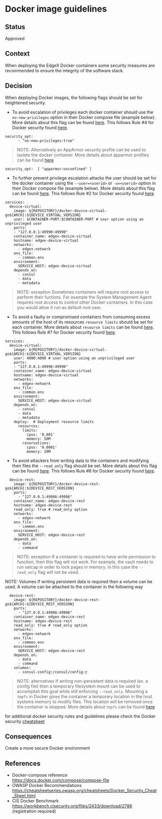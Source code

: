 # Docker image guidelines

## Status

Approved

## Context

When deploying the EdgeX Docker containers some security measures are recommended to ensure the integrity of the software stack.

## Decision

When deploying Docker images, the following flags should be set for heightened security.

- To avoid escalation of privileges each docker container should use the `no-new-privileges` option in their Docker compose file (example below). More details about this flag can be found [here](https://docs.docker.com/engine/reference/run/#security-configuration). This follows Rule #4 for Docker security found [here](https://cheatsheetseries.owasp.org/cheatsheets/Docker_Security_Cheat_Sheet.html#rule-4-add-no-new-privileges-flag).

```docker
security_opt:
      - "no-new-privileges:true"
```

> NOTE: Alternatively an AppArmor security profile can be used to isolate the docker container. More details about apparmor profiles can be found [here](https://docs.docker.com/engine/security/apparmor/)
```docker
security_opt:  [ "apparmor:unconfined" ]
```

- To further prevent privilege escalation attacks the user should be set for the docker container using the `--user=<userid>` or `-u=<userid>` option in their Docker compose file (example below). More details about this flag can be found [here](https://docs.docker.com/engine/reference/run/#user). This follows Rule #2 for Docker security found [here](https://cheatsheetseries.owasp.org/cheatsheets/Docker_Security_Cheat_Sheet.html#rule-2-set-a-user).

```docker
services:
  device-virtual:
    image: ${REPOSITORY}/docker-device-virtual-go${ARCH}:${DEVICE_VIRTUAL_VERSION}
    user: $CONTAINER-PORT:$CONTAINER-PORT # user option using an unprivileged user
    ports:
    - "127.0.0.1:49990:49990"
    container_name: edgex-device-virtual
    hostname: edgex-device-virtual
    networks:
      - edgex-network
    env_file:
      - common.env
    environment:
      SERVICE_HOST: edgex-device-virtual
    depends_on:
      - consul
      - data
      - metadata
```

> NOTE: exception
    Sometimes containers will require root access to perform their fuctions. For example the System Management Agent requires root access to control other Docker containers. In this case you would allow it run as default root user.

- To avoid a faulty or compromised containers from consuming excess amounts of the host of its resources `resource limits` should be set for each container. More details about `resource limits` can be found [here](https://docs.docker.com/config/containers/resource_constraints/). This follows Rule #7 for Docker security found [here](https://cheatsheetseries.owasp.org/cheatsheets/Docker_Security_Cheat_Sheet.html#rule-7-limit-resources-memory-cpu-file-descriptors-processes-restarts).

```docker
services:
  device-virtual:
    image: ${REPOSITORY}/docker-device-virtual-go${ARCH}:${DEVICE_VIRTUAL_VERSION}
    user: 4000:4000 # user option using an unprivileged user
    ports:
    - "127.0.0.1:49990:49990"
    container_name: edgex-device-virtual
    hostname: edgex-device-virtual
    networks:
      - edgex-network
    env_file:
      - common.env
    environment:
      SERVICE_HOST: edgex-device-virtual
    depends_on:
      - consul
      - data
      - metadata
    deploy:  # Deployment resource limits
      resources:
        limits:
          cpus: '0.001'
          memory: 50M
        reservations:
          cpus: '0.0001'
          memory: 20M
```

- To avoid attackers from writing data to the containers and modifying their files the `--read_only` flag should be set. More details about this flag can be found [here](https://docs.docker.com/compose/compose-file/#domainname-hostname-ipc-mac_address-privileged-read_only-shm_size-stdin_open-tty-user-working_dir). This follows Rule #8 for Docker security found [here](https://cheatsheetseries.owasp.org/cheatsheets/Docker_Security_Cheat_Sheet.html#rule-8-set-filesystem-and-volumes-to-read-only).

```docker
  device-rest:
    image: ${REPOSITORY}/docker-device-rest-go${ARCH}:${DEVICE_REST_VERSION}
    ports:
      - "127.0.0.1:49986:49986"
    container_name: edgex-device-rest
    hostname: edgex-device-rest
    read_only: true # read_only option
    networks:
      - edgex-network
    env_file:
      - common.env
    environment:
      SERVICE_HOST: edgex-device-rest
    depends_on:
      - data
      - command
```

> NOTE: exception
    If a container is required to have write permission to function, then this flag will not work. For example, the vault needs to run setcap in order to lock pages in memory. In this case the `--read_only` flag will not be used.

  NOTE: Volumes
    If writing persistent data is required then a volume can be used. A volume can be attached to the container in the following way

```docker
  device-rest:
    image: ${REPOSITORY}/docker-device-rest-go${ARCH}:${DEVICE_REST_VERSION}
    ports:
      - "127.0.0.1:49986:49986"
    container_name: edgex-device-rest
    hostname: edgex-device-rest
    read_only: true # read_only option
    networks:
      - edgex-network
    env_file:
      - common.env
    environment:
      SERVICE_HOST: edgex-device-rest
    depends_on:
      - data
      - command
    volumes:
      - consul-config:/consul/config:z
```

> NOTE: alternatives
    If writing non-persistent data is required (ex. a config file) then a temporary filesystem mount can be used to accomplish this goal while still enforcing `--read_only`. Mounting a `tmpfs` in Docker gives the container a temporary location in the host systems memory to modify files. This location will be removed once the container is stopped. More details about `tmpfs` can be found [here](https://docs.docker.com/storage/tmpfs/)

for additional docker security rules and guidelines please check the Docker security [cheatsheet](https://cheatsheetseries.owasp.org/cheatsheets/Docker_Security_Cheat_Sheet.html)


## Consequences

Create a more secure Docker environment

## References

- Docker-compose reference <https://docs.docker.com/compose/compose-file>
- OWASP Docker Recommendations <https://cheatsheetseries.owasp.org/cheatsheets/Docker_Security_Cheat_Sheet.html>
- CIS Docker Benchmark <https://workbench.cisecurity.org/files/2433/download/2786> (registration required)
